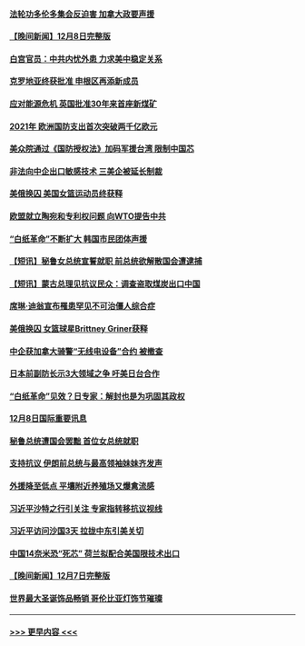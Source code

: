 #### [法轮功多伦多集会反迫害 加拿大政要声援](../pages/prog202/a103594125.md?t=12091850) 
#### [【晚间新闻】12月8日完整版](../pages/prog202/a103593985.md?t=12091850) 
#### [白宫官员：中共内忧外患 力求美中稳定关系](../pages/prog202/a103593856.md?t=12091850) 
#### [克罗地亚终获批准 申根区再添新成员](../pages/prog202/a103593897.md?t=12091850) 
#### [应对能源危机 英国批准30年来首座新煤矿](../pages/prog202/a103593899.md?t=12091850) 
#### [2021年 欧洲国防支出首次突破两千亿欧元](../pages/prog202/a103593891.md?t=12091850) 
#### [美众院通过《国防授权法》加码军援台湾 限制中国芯](../pages/prog202/a103593838.md?t=12091850) 
#### [非法向中企出口敏感技术 三美企被延长制裁](../pages/prog202/a103593706.md?t=12091850) 
#### [美俄换囚 美国女篮运动员终获释](../pages/prog202/a103593751.md?t=12091850) 
#### [欧盟就立陶宛和专利权问题 向WTO提告中共](../pages/prog202/a103593720.md?t=12091850) 
#### [“白纸革命”不断扩大 韩国市民团体声援](../pages/prog202/a103593712.md?t=12091850) 
#### [【短讯】秘鲁女总统宣誓就职 前总统欲解散国会遭逮捕](../pages/prog202/a103593718.md?t=12091850) 
#### [【短讯】蒙古总理见抗议民众：调查盗取煤炭出口中国](../pages/prog202/a103593722.md?t=12091850) 
#### [席琳·迪翁宣布罹患罕见不可治僵人综合症](../pages/prog202/a103593689.md?t=12091850) 
#### [美俄换囚 女篮球星Brittney Griner获释](../pages/prog202/a103593600.md?t=12091850) 
#### [中企获加拿大骑警“无线电设备”合约 被撤查](../pages/prog202/a103593570.md?t=12091850) 
#### [日本前副防长示3大领域之争 吁美日台合作](../pages/prog202/a103593555.md?t=12091850) 
#### [“白纸革命”见效？日专家：解封也是为巩固其政权](../pages/prog202/a103593458.md?t=12091850) 
#### [12月8日国际重要讯息](../pages/prog202/a103593451.md?t=12091850) 
#### [秘鲁总统遭国会罢黜 首位女总统就职](../pages/prog202/a103593454.md?t=12091850) 
#### [支持抗议 伊朗前总统与最高领袖妹妹齐发声](../pages/prog202/a103593433.md?t=12091850) 
#### [外援降至低点 平壤附近养殖场又爆禽流感](../pages/prog202/a103593440.md?t=12091850) 
#### [习近平沙特之行引关注 专家指转移抗议视线](../pages/prog202/a103593437.md?t=12091850) 
#### [习近平访问沙国3天 拉拢中东引美关切](../pages/prog202/a103593347.md?t=12091850) 
#### [中国14奈米恐“死芯” 荷兰拟配合美国限技术出口](../pages/prog202/a103593339.md?t=12091850) 
#### [【晚间新闻】12月7日完整版](../pages/prog202/a103593257.md?t=12091850) 
#### [世界最大圣诞饰品畅销 哥伦比亚灯饰节璀璨](../pages/prog202/a103593254.md?t=12091850) 

----
#### [ >>> 更早内容 <<< ](../indexes/prog202-earlier.md)
